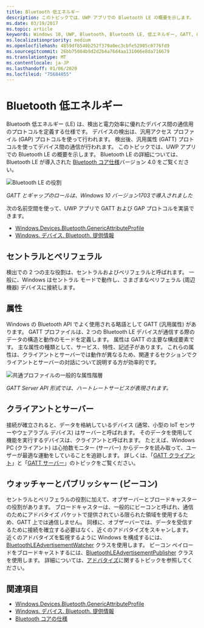 ```yaml
---
title: Bluetooth 低エネルギー
description: このトピックでは、UWP アプリでの Bluetooth LE の概要を示します。
ms.date: 03/19/2017
ms.topic: article
keywords: Windows 10, UWP, Bluetooth, Bluetooth LE, 低エネルギー, GATT, GAP, セントラル, ペリフェラル, クライアント, サーバー, ウォッチャー, パブリッシャー
ms.localizationpriority: medium
ms.openlocfilehash: 4859dfb540b252f379a0ec3cbfe52985c0776fd9
ms.sourcegitcommit: 26bb75084b9d2d2b4a76d4aa131066e8da716679
ms.translationtype: MT
ms.contentlocale: ja-JP
ms.lasthandoff: 01/06/2020
ms.locfileid: "75684855"
---
```

# <a name="bluetooth-low-energy"></a>Bluetooth 低エネルギー
Bluetooth 低エネルギー (LE) は、検出と電力効率に優れたデバイス間の通信用のプロトコルを定義する仕様です。 デバイスの検出は、汎用アクセス プロファイル (GAP) プロトコルを使って行われます。 検出後、汎用属性 (GATT) プロトコルを使ってデバイス間の通信が行われます。 このトピックでは、UWP アプリでの Bluetooth LE の概要を示します。 Bluetooth LE の詳細については、Bluetooth LE が導入された [Bluetooth コア仕様](https://www.bluetooth.com/specifications/bluetooth-core-specification/)バージョン 4.0 をご覧ください。 

![Bluetooth LE の役割](images/gatt-roles.png)

*GATT とギャップのロールは、Windows 10 バージョン1703で導入されました*

次の名前空間を使って、UWP アプリで GATT および GAP プロトコルを実装できます。
- [Windows.Devices.Bluetooth.GenericAttributeProfile](https://docs.microsoft.com/uwp/api/windows.devices.bluetooth.genericattributeprofile)
- [Windows. デバイス. Bluetooth. 提供情報](https://docs.microsoft.com/uwp/api/windows.devices.bluetooth.advertisement)

## <a name="central-and-peripheral"></a>セントラルとペリフェラル
検出での 2 つの主な役割は、セントラルおよびペリフェラルと呼ばれます。 一般に、Windows はセントラル モードで動作し、さまざまなペリフェラル (周辺機器) デバイスに接続します。 

## <a name="attributes"></a>属性
Windows の Bluetooth API でよく使用される略語として GATT (汎用属性) があります。 GATT プロファイルは、2 つの Bluetooth LE デバイスが通信する際のデータの構造と動作のモードを定義します。 属性は GATT の主要な構成要素です。 主な属性の種類として、サービス、特性、記述子があります。 これらの属性は、クライアントとサーバーでは動作が異なるため、関連するセクションでクライアントとサーバーの対話について説明する方が効率的です。 

![共通プロファイルの一般的な属性階層](images/gatt-service.png)

*GATT Server API 形式では、ハートレートサービスが表現されます。*

## <a name="client-and-server"></a>クライアントとサーバー
接続が確立されると、データを格納しているデバイス (通常、小型の IoT センサーやウェアラブル デバイス) はサーバーと呼ばれます。 そのデータを使用して機能を実行するデバイスは、クライアントと呼ばれます。 たとえば、Windows PC (クライアント) は心拍数モニター (サーバー) からデータを読み取って、ユーザーが最適な運動をしていることを追跡します。 詳しくは、「[GATT クライアント](gatt-client.md)」と「[GATT サーバー](gatt-server.md)」のトピックをご覧ください。

## <a name="watchers-and-publishers-beacons"></a>ウォッチャーとパブリッシャー (ビーコン)
セントラルとペリフェラルの役割に加えて、オブザーバーとブロードキャスターの役割があります。 ブロードキャスターは、一般的にビーコンと呼ばれ、通信のためにアドバタイズ パケットで提供されている限られた領域を使用するため、GATT 上では通信しません。 同様に、オブザーバーでは、データを受信するために接続を確立する必要はなく、近くのアドバタイズをスキャンします。 近くのアドバタイズを監視するように Windows を構成するには、[BluetoothLEAdvertisementWatcher](https://docs.microsoft.com/uwp/api/windows.devices.bluetooth.advertisement.bluetoothleadvertisementwatcher) クラスを使用します。 ビーコン ペイロードをブロードキャストするには、[BluetoothLEAdvertisementPublisher](https://docs.microsoft.com/uwp/api/windows.devices.bluetooth.advertisement.bluetoothleadvertisementpublisher) クラスを使用します。 詳細については、[アドバタイズ](ble-beacon.md)に関するトピックを参照してください。

## <a name="see-also"></a>関連項目
- [Windows.Devices.Bluetooth.GenericAttributeProfile](https://docs.microsoft.com/uwp/api/windows.devices.bluetooth.genericattributeprofile)
- [Windows. デバイス. Bluetooth. 提供情報](https://docs.microsoft.com/uwp/api/windows.devices.bluetooth.advertisement)
- [Bluetooth コアの仕様](https://www.bluetooth.com/specifications/bluetooth-core-specification)
